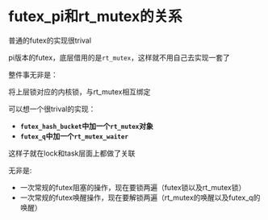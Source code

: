 # futex_pi和rt_mutex的关系

普通的futex的实现很trival

pi版本的futex，底层借用的是`rt_mutex`，这样就不用自己去实现一套了

整件事无非是：

将上层锁对应的内核锁，与rt_mutex相互绑定

可以想一个很trival的实现：
* **`futex_hash_bucket`中加一个`rt_mutex`对象**
* **`futex_q`中加一个`rt_mutex_waiter`**

这样子就在lock和task层面上都做了关联

无非是:

* 一次常规的futex阻塞的操作，现在要锁两遍（futex锁以及rt_mutex锁）
* 一次常规的futex唤醒操作，现在要解锁两遍（rt_mutex的唤醒以及futex_q的唤醒）

